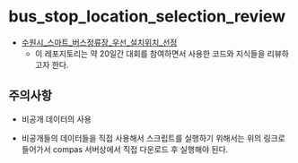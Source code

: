 # bus_stop_location_selection_review
- [수원시_스마트_버스정류장_우선_설치위치_선정](https://compas.lh.or.kr/subj/past/info?subjNo=SBJ_2102_002)
  * 이 레포지토리는 약 20일간 대회를 참여하면서 사용한 코드와 지식들을 리뷰하고자 한다. 

## 주의사항
- 비공개 데이터의 사용
 * 비공개들의 데이터들을 직접 사용해서 스크립트를 실행하기 위해서는 위의 링크로 들어가서 compas 서버상에서 직접 다운로드 후 실행해야 된다.


